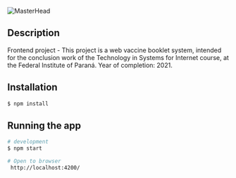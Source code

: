 ![MasterHead](https://media.discordapp.net/attachments/902734948270759937/1022928123932713110/Frame_1.png)

## Description

Frontend project - This project is a web vaccine booklet system, intended for the conclusion work of the Technology in Systems for Internet course, at the Federal Institute of Paraná. Year of completion: 2021.

## Installation

```bash
$ npm install
```

## Running the app

```bash
# development
$ npm start

# Open to browser
 http://localhost:4200/
```
